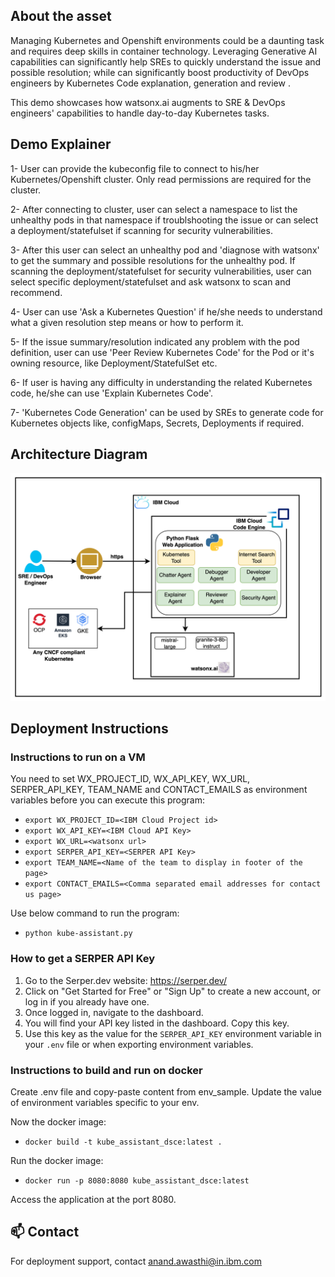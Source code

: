 ## About the asset
Managing Kubernetes and Openshift environments could be a daunting task and requires deep skills in container technology.
Leveraging Generative AI capabilities can significantly help SREs to quickly understand the issue and possible resolution; 
while can significantly boost productivity of DevOps engineers by Kubernetes Code explanation, generation and review .

This demo showcases how watsonx.ai augments to SRE & DevOps engineers' capabilities to handle day-to-day Kubernetes tasks.

## Demo Explainer
1- User can provide the kubeconfig file to connect to his/her Kubernetes/Openshift cluster. Only read permissions are 
required for the cluster.

2- After connecting to cluster, user can select a namespace to list the unhealthy pods in that namespace if troublshooting 
the issue or can select a deployment/statefulset if scanning for security vulnerabilities.

3- After this user can select an unhealthy pod and 'diagnose with watsonx' to get the summary and possible resolutions 
for the unhealthy pod. If scanning the deployment/statefulset for security vulnerabilities, user can select specific 
deployment/statefulset and ask watsonx to scan and recommend.

4- User can use 'Ask a Kubernetes Question' if he/she needs to understand what a given resolution step means or how to perform it.

5- If the issue summary/resolution indicated any problem with the pod definition, user can use 'Peer Review Kubernetes Code'
for the Pod or it's owning resource, like Deployment/StatefulSet etc.

6- If user is having any difficulty in understanding the related Kubernetes code, he/she can use 'Explain Kubernetes Code'.

7- 'Kubernetes Code Generation' can be used by SREs to generate code for Kubernetes objects like, configMaps, Secrets, 
Deployments if required.

## Architecture Diagram

![Kubernetes Assistant Architecture](static/assets/img/architecture.png)

## Deployment Instructions
### Instructions to run on a VM

You need to set WX_PROJECT_ID, WX_API_KEY, WX_URL, SERPER_API_KEY, TEAM_NAME and CONTACT_EMAILS as environment variables before you can execute this program:

  - `export WX_PROJECT_ID=<IBM Cloud Project id>`
  - `export WX_API_KEY=<IBM Cloud API Key>`
  - `export WX_URL=<watsonx url>`
  - `export SERPER_API_KEY=<SERPER API Key>`
  - `export TEAM_NAME=<Name of the team to display in footer of the page>`
  - `export CONTACT_EMAILS=<Comma separated email addresses for contact us page>`

Use below command to run the program:

  - `python kube-assistant.py`

### How to get a SERPER API Key

1. Go to the Serper.dev website: https://serper.dev/
2. Click on "Get Started for Free" or "Sign Up" to create a new account, or log in if you already have one.
3. Once logged in, navigate to the dashboard.
4. You will find your API key listed in the dashboard. Copy this key.
5. Use this key as the value for the `SERPER_API_KEY` environment variable in your `.env` file or when exporting environment variables.

### Instructions to build and run on docker
    
  Create .env file and copy-paste content from env_sample. Update the value of environment variables specific to your env.

  Now the docker image:

  - `docker build -t kube_assistant_dsce:latest .`
  
  Run the docker image:
  
  - `docker run -p 8080:8080 kube_assistant_dsce:latest`

  Access the application at the port 8080.

  ## 📫 Contact

For deployment support, contact [anand.awasthi@in.ibm.com](mailto:anand.awasthi@in.ibm.com)
